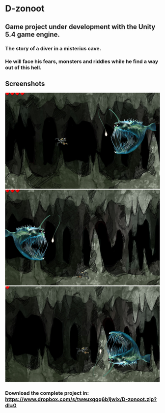 # D-zonoot
## Game project under development with the Unity 5.4 game engine.


### The story of a diver in a misterius cave. 
### He will face his fears, monsters and riddles while he find a way out of this hell.


## Screenshots
![Alt text](/screenshots/1.png?raw=true "Attack from the right")
![Alt text](/screenshots/2.png?raw=true "Attack from the left")
![Alt text](/screenshots/3.png?raw=true "Enemy died")

### Download the complete project in: https://www.dropbox.com/s/tweuxgqq6b1jwix/D-zonoot.zip?dl=0